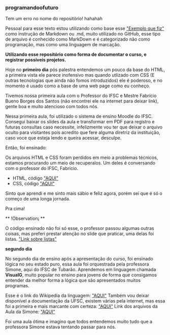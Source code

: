 ### programandoofuturo
Tem um erro no nome do repositório! hahahah

Pessoal para esse texto estou utilizando como base esse ["Exemplo que fiz"](github.com/henriquegnu/jovemprogramador) como instrução de Markdown ou .md, muito utilizado no GitHub, esse tipo de arquivo é conhecido como MarkDown e é categorizado não como programação, mas como uma linguagem de marcação.

**Utilizando esse repositório como forma de documentar o curso, e registrar possíveis projetos.**

Hoje no **primeiro dia** pós palestra entendemos um pouco da base do HTML, a primeira vista ele parece inofensivo mas quando utlizado com CSS (E outras tecnologias que ainda não fomos introduzidos) ele é poderoso, e no momento é usado como a base de uma web page como eu conheço.

Tivemos nossa primeira aula com o Professor do IFSC e Mestre Fabrício Bueno Borges dos Santos (não encontrei ele na internet para deixar link), gente boa e muito atencioso com todos nós.

Nessa primeira aula, foi utilizado o sistema de ensino Moodle do IFSC. Consegui baixar os slides da aula e transformar em PDF para registro e futuras consultas caso necessite, infelizmente vou ter que deixar o arquivo oculto para visitantes pois acredito que fere alguma diretriz da instituição, caso voce que esteja lendo e queira acessar, desculpe.

Então, foi ensinado:

Os arquivos HTML e CSS foram perdidos em meio a problemas técnicos, estamos procurando um meio de recuperalos.
Um deles é conversando com o professor do IFSC, Fabrício.

* HTML, código ["AQUI"](https://github.com/henriquegnu/progamandoofuturo/blob/main/primeiraaula.html)
* CSS, código ["AQUI"](https://github.com/henriquegnu/progamandoofuturo/blob/main/primeiraaula.css)

Sinto que aprendi e me sinto mais sábio e feliz agora, porém sei que é só o começo de uma longa jornada.

Pra cima!

** !Observation¡ **

O código ensinado não foi só esse, o professor passou algumas outras coisas, mas preferi prestar atenção no slide que praticar, uma delas foi listas. ["Link sobre listas"](https://www.alura.com.br/apostila-html-css-javascript/06CA-usando-links-e-listasgclid=CjwKCAiA3pugBhAwEiwAWFzwdbaNsyydbNSzgI7cfLfkef5QeDW0b9bNhkqElzjJsnpKZAxwRWbVphoCt-cQAvD_BwE)

**segundo dia**

No segundo dia de ensino após a apresentação do curso, foi ensinado lógica no seu estado puro, essa aula foi orquestrada pela professora Simone, aqui do IFSC de Tubarão.
Aprendemos em linguagem chamada **VisualG**, muito popular no ensino para jovens de forma que consigamos entender da melhor forma a lógica que são apresentados muitos programas.

Esse é o link do Wikipedia da linguagem: ["AQUI"](https://pt.wikipedia.org/wiki/Visualg)
Também vou deixar disponível a documentação da UFSC, existem várias pela internet, mas essa foi a primeira e mais marcante com certeza: ["AQUI"](https://pt.wikipedia.org/wiki/Visualg)
Link dos arquivos da Aula da Simone: ["AQUI"](https://github.com/henriquegnu/programandoofuturo/tree/arquivossimone)

Foi uma aula ótima e imagino que todos entendemos muito tudo que a professora Simone estava tentando passar para nós.

